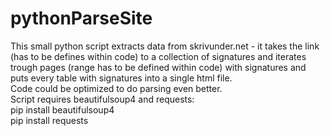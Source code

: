 # pythonParseSite  <br />
This small python script extracts data from skrivunder.net - it takes the link (has to be defines within code) to a collection of signatures and iterates trough pages (range has to be defined within code) with signatures and puts every table with signatures into a single html file.  <br />
Code could be optimized to do parsing even better.  <br />
Script requires beautifulsoup4 and requests:  <br />
pip install beautifulsoup4  <br />
pip install requests  <br />
